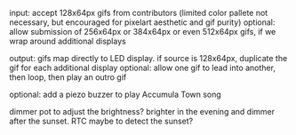 input: accept 128x64px gifs from contributors (limited color pallete not necessary, but encouraged for pixelart aesthetic and gif purity)
optional: allow submission of 256x64px or 384x64px or even 512x64px gifs, if we wrap around additional displays

output: gifs map directly to LED display. if source is 128x64px, duplicate the gif for each additional display
optional: allow one gif to lead into another, then loop, then play an outro gif

optional: add a piezo buzzer to play Accumula Town song

dimmer pot to adjust the brightness?  brighter in the evening and dimmer after the sunset.  RTC maybe to detect the sunset?